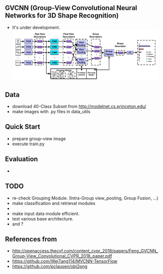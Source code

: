 ## GVCNN (Group-View Convolutional Neural Networks for 3D Shape Recognition)
- It's under development.
![](assets/gvcnn_framework.png)

## Data
- download 40-Class Subset from http://modelnet.cs.princeton.edu/
- make images with .py files in data_utils

## Quick Start
- prepare group-view image
- execute train.py

## Evaluation
-

## TODO
- re-check Grouping Module. (Intra-Group view_pooling, Group Fusion, ...)
- make classification and retrieval modules
-
- make input data module efficient.
- test various base architecture.
- and ?

## References from
- http://openaccess.thecvf.com/content_cvpr_2018/papers/Feng_GVCNN_Group-View_Convolutional_CVPR_2018_paper.pdf
- https://github.com/WeiTang114/MVCNN-TensorFlow
- https://github.com/pclausen/obj2png
